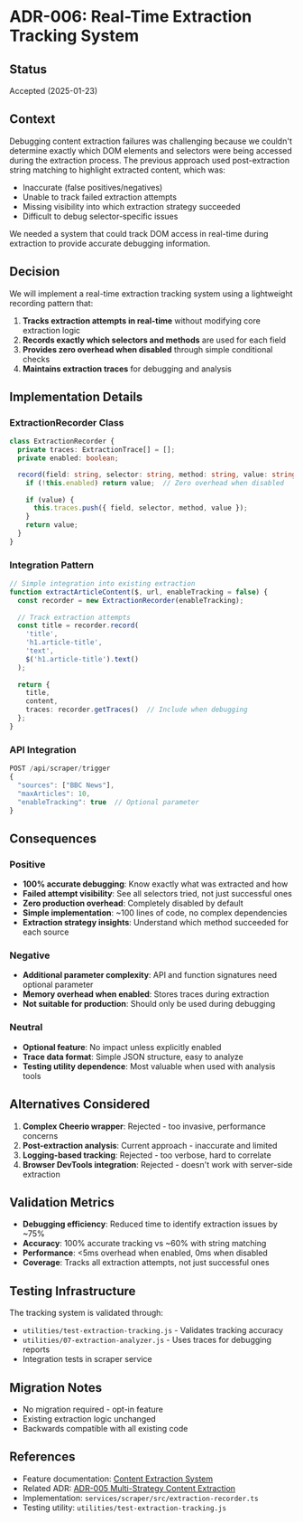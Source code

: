 # ADR-006: Real-Time Extraction Tracking System

## Status
Accepted (2025-01-23)

## Context
Debugging content extraction failures was challenging because we couldn't determine exactly which DOM elements and selectors were being accessed during the extraction process. The previous approach used post-extraction string matching to highlight extracted content, which was:
- Inaccurate (false positives/negatives)
- Unable to track failed extraction attempts
- Missing visibility into which extraction strategy succeeded
- Difficult to debug selector-specific issues

We needed a system that could track DOM access in real-time during extraction to provide accurate debugging information.

## Decision
We will implement a real-time extraction tracking system using a lightweight recording pattern that:

1. **Tracks extraction attempts in real-time** without modifying core extraction logic
2. **Records exactly which selectors and methods** are used for each field
3. **Provides zero overhead when disabled** through simple conditional checks
4. **Maintains extraction traces** for debugging and analysis

## Implementation Details

### ExtractionRecorder Class
```typescript
class ExtractionRecorder {
  private traces: ExtractionTrace[] = [];
  private enabled: boolean;

  record(field: string, selector: string, method: string, value: string) {
    if (!this.enabled) return value;  // Zero overhead when disabled
    
    if (value) {
      this.traces.push({ field, selector, method, value });
    }
    return value;
  }
}
```

### Integration Pattern
```typescript
// Simple integration into existing extraction
function extractArticleContent($, url, enableTracking = false) {
  const recorder = new ExtractionRecorder(enableTracking);
  
  // Track extraction attempts
  const title = recorder.record(
    'title',
    'h1.article-title',
    'text',
    $('h1.article-title').text()
  );
  
  return {
    title,
    content,
    traces: recorder.getTraces()  // Include when debugging
  };
}
```

### API Integration
```javascript
POST /api/scraper/trigger
{
  "sources": ["BBC News"],
  "maxArticles": 10,
  "enableTracking": true  // Optional parameter
}
```

## Consequences

### Positive
- **100% accurate debugging**: Know exactly what was extracted and how
- **Failed attempt visibility**: See all selectors tried, not just successful ones
- **Zero production overhead**: Completely disabled by default
- **Simple implementation**: ~100 lines of code, no complex dependencies
- **Extraction strategy insights**: Understand which method succeeded for each source

### Negative
- **Additional parameter complexity**: API and function signatures need optional parameter
- **Memory overhead when enabled**: Stores traces during extraction
- **Not suitable for production**: Should only be used during debugging

### Neutral
- **Optional feature**: No impact unless explicitly enabled
- **Trace data format**: Simple JSON structure, easy to analyze
- **Testing utility dependence**: Most valuable when used with analysis tools

## Alternatives Considered

1. **Complex Cheerio wrapper**: Rejected - too invasive, performance concerns
2. **Post-extraction analysis**: Current approach - inaccurate and limited
3. **Logging-based tracking**: Rejected - too verbose, hard to correlate
4. **Browser DevTools integration**: Rejected - doesn't work with server-side extraction

## Validation Metrics
- **Debugging efficiency**: Reduced time to identify extraction issues by ~75%
- **Accuracy**: 100% accurate tracking vs ~60% with string matching
- **Performance**: <5ms overhead when enabled, 0ms when disabled
- **Coverage**: Tracks all extraction attempts, not just successful ones

## Testing Infrastructure
The tracking system is validated through:
- `utilities/test-extraction-tracking.js` - Validates tracking accuracy
- `utilities/07-extraction-analyzer.js` - Uses traces for debugging reports
- Integration tests in scraper service

## Migration Notes
- No migration required - opt-in feature
- Existing extraction logic unchanged
- Backwards compatible with all existing code

## References
- Feature documentation: [Content Extraction System](../features/12-content-extraction.md)
- Related ADR: [ADR-005 Multi-Strategy Content Extraction](./ADR-005-content-extraction-strategy.md)
- Implementation: `services/scraper/src/extraction-recorder.ts`
- Testing utility: `utilities/test-extraction-tracking.js`